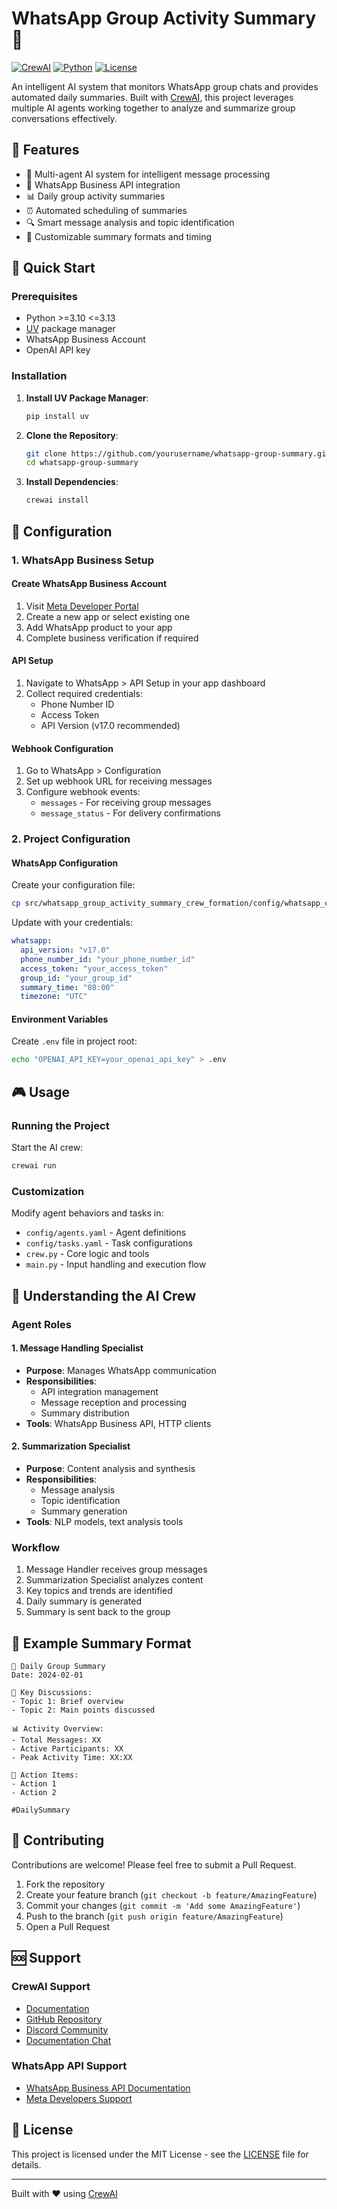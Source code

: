 # WhatsApp Group Activity Summary 🤖

[![CrewAI](https://img.shields.io/badge/built%20with-CrewAI-blue.svg)](https://crewai.com)
[![Python](https://img.shields.io/badge/python-3.10%20%7C%203.11%20%7C%203.12%20%7C%203.13-blue)](https://www.python.org/downloads/)
[![License](https://img.shields.io/badge/license-MIT-green.svg)](LICENSE)

An intelligent AI system that monitors WhatsApp group chats and provides automated daily summaries. Built with [CrewAI](https://crewai.com), this project leverages multiple AI agents working together to analyze and summarize group conversations effectively.

## 🌟 Features

- 🤖 Multi-agent AI system for intelligent message processing
- 📱 WhatsApp Business API integration
- 📊 Daily group activity summaries
- ⏰ Automated scheduling of summaries
- 🔍 Smart message analysis and topic identification
- 🎯 Customizable summary formats and timing

## 🚀 Quick Start

### Prerequisites

- Python >=3.10 <=3.13
- [UV](https://docs.astral.sh/uv/) package manager
- WhatsApp Business Account
- OpenAI API key

### Installation

1. **Install UV Package Manager**:
   ```bash
   pip install uv
   ```

2. **Clone the Repository**:
   ```bash
   git clone https://github.com/yourusername/whatsapp-group-summary.git
   cd whatsapp-group-summary
   ```

3. **Install Dependencies**:
   ```bash
   crewai install
   ```

## 🔧 Configuration

### 1. WhatsApp Business Setup

#### Create WhatsApp Business Account
1. Visit [Meta Developer Portal](https://developers.facebook.com/)
2. Create a new app or select existing one
3. Add WhatsApp product to your app
4. Complete business verification if required

#### API Setup
1. Navigate to WhatsApp > API Setup in your app dashboard
2. Collect required credentials:
   - Phone Number ID
   - Access Token
   - API Version (v17.0 recommended)

#### Webhook Configuration
1. Go to WhatsApp > Configuration
2. Set up webhook URL for receiving messages
3. Configure webhook events:
   - `messages` - For receiving group messages
   - `message_status` - For delivery confirmations

### 2. Project Configuration

#### WhatsApp Configuration
Create your configuration file:
```bash
cp src/whatsapp_group_activity_summary_crew_formation/config/whatsapp_config.example.yaml whatsapp_config.yaml
```

Update with your credentials:
```yaml
whatsapp:
  api_version: "v17.0"
  phone_number_id: "your_phone_number_id"
  access_token: "your_access_token"
  group_id: "your_group_id"
  summary_time: "08:00"
  timezone: "UTC"
```

#### Environment Variables
Create `.env` file in project root:
```bash
echo "OPENAI_API_KEY=your_openai_api_key" > .env
```

## 🎮 Usage

### Running the Project

Start the AI crew:
```bash
crewai run
```

### Customization

Modify agent behaviors and tasks in:
- `config/agents.yaml` - Agent definitions
- `config/tasks.yaml` - Task configurations
- `crew.py` - Core logic and tools
- `main.py` - Input handling and execution flow

## 🤖 Understanding the AI Crew

### Agent Roles

#### 1. Message Handling Specialist
- **Purpose**: Manages WhatsApp communication
- **Responsibilities**:
  - API integration management
  - Message reception and processing
  - Summary distribution
- **Tools**: WhatsApp Business API, HTTP clients

#### 2. Summarization Specialist
- **Purpose**: Content analysis and synthesis
- **Responsibilities**:
  - Message analysis
  - Topic identification
  - Summary generation
- **Tools**: NLP models, text analysis tools

### Workflow
1. Message Handler receives group messages
2. Summarization Specialist analyzes content
3. Key topics and trends are identified
4. Daily summary is generated
5. Summary is sent back to the group

## 📝 Example Summary Format

```
📝 Daily Group Summary
Date: 2024-02-01

🔑 Key Discussions:
- Topic 1: Brief overview
- Topic 2: Main points discussed

📊 Activity Overview:
- Total Messages: XX
- Active Participants: XX
- Peak Activity Time: XX:XX

🎯 Action Items:
- Action 1
- Action 2

#DailySummary
```

## 🤝 Contributing

Contributions are welcome! Please feel free to submit a Pull Request.

1. Fork the repository
2. Create your feature branch (`git checkout -b feature/AmazingFeature`)
3. Commit your changes (`git commit -m 'Add some AmazingFeature'`)
4. Push to the branch (`git push origin feature/AmazingFeature`)
5. Open a Pull Request

## 🆘 Support

### CrewAI Support
- [Documentation](https://docs.crewai.com)
- [GitHub Repository](https://github.com/joaomdmoura/crewai)
- [Discord Community](https://discord.com/invite/X4JWnZnxPb)
- [Documentation Chat](https://chatg.pt/DWjSBZn)

### WhatsApp API Support
- [WhatsApp Business API Documentation](https://developers.facebook.com/docs/whatsapp)
- [Meta Developers Support](https://developers.facebook.com/support)

## 📄 License

This project is licensed under the MIT License - see the [LICENSE](LICENSE) file for details.

---

Built with ❤️ using [CrewAI](https://crewai.com)
